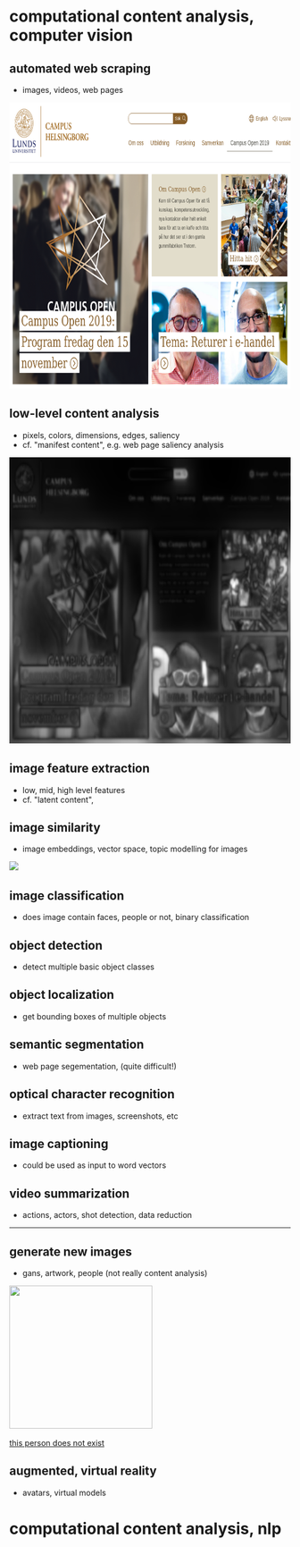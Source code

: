 # computational content analysis, computer vision

## automated web scraping
- images, videos, web pages

<img src="https://github.com/nils-holmberg/cca-cv/raw/main/web/isk/Screenshot_2019-11-05_13-54-39.png" height="512">

## low-level content analysis
- pixels, colors, dimensions, edges, saliency
- cf. "manifest content", e.g. web page saliency analysis

<img src="https://github.com/nils-holmberg/cca-cv/raw/main/web/isk/ikn-pysal.png" height="512">

## image feature extraction
- low, mid, high level features
- cf. "latent content", 

## image similarity
- image embeddings, vector space, topic modelling for images

<img src="https://github.com/nils-holmberg/cca-cv/raw/main/web/isk/image-similarity.avif" height="512">

## image classification
- does image contain faces, people or not, binary classification

## object detection
- detect multiple basic object classes

## object localization
- get bounding boxes of multiple objects

## semantic segmentation
- web page segementation, (quite difficult!)

## optical character recognition
- extract text from images, screenshots, etc

## image captioning
- could be used as input to word vectors

## video summarization
- actions, actors, shot detection, data reduction

---

## generate new images
- gans, artwork, people (not really content analysis)

<img src="https://nils-holmberg.github.io/scom-expm/img/person/person-fn-001.jpg_output.png" width="256" height="256">

[this person does not exist](https://this-person-does-not-exist.com/en)

## augmented, virtual reality
- avatars, virtual models

# computational content analysis, nlp







